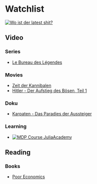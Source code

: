 # Watchlist
[![Wo ist der latest shit?](https://img.youtube.com/vi/e9QOJ5W-_eQ/0.jpg)](http://www.youtube.com/watch?v=e9QOJ5W-_eQ)

## Video
### Series
* [Le Bureau des Légendes](https://www.imdb.com/title/tt4063800/)

### Movies
* [Zeit der Kannibalen](https://de.m.wikipedia.org/wiki/Zeit_der_Kannibalen)
* [Hitler - Der Aufstieg des Bösen, Teil 1](https://www.amazon.de/Hitler-Aufstieg-B%C3%B6sen-Teil-1/dp/B07L76J2MT/ref=nodl_)

### Doku
* [Karpaten - Das Paradies der Aussteiger](https://www.ardmediathek.de/video/mdr-dok/karpaten-das-paradies-der-aussteiger/mdr-fernsehen/Y3JpZDovL21kci5kZS9iZWl0cmFnL2Ntcy9jMmQ5YjU5OS1mNjRiLTQyMTYtYmUzNi01MzgwMTMwOGU2NWI/)

### Learning
* [![MDP Course JuliaAcademy](https://i.ytimg.com/vi/uHEjez97BvE/maxresdefault.jpg?v=6147e7ae)](https://www.youtube.com/watch?v=uHEjez97BvE&t=2909)

## Reading
### Books
* [Poor Economics](https://economics.mit.edu/faculty/eduflo/pooreconomics)
